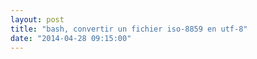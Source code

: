 ```yaml
---
layout: post
title: "bash, convertir un fichier iso-8859 en utf-8"
date: "2014-04-28 09:15:00"
---
```

<script src="http://pastebin.com/embed_js.php?i=1S7NutHH"></script>

<div style="height: 0; overflow: hidden;">iconv iso-8859-1 utf-8 iso 8859 utf convert accent accents
</div>
